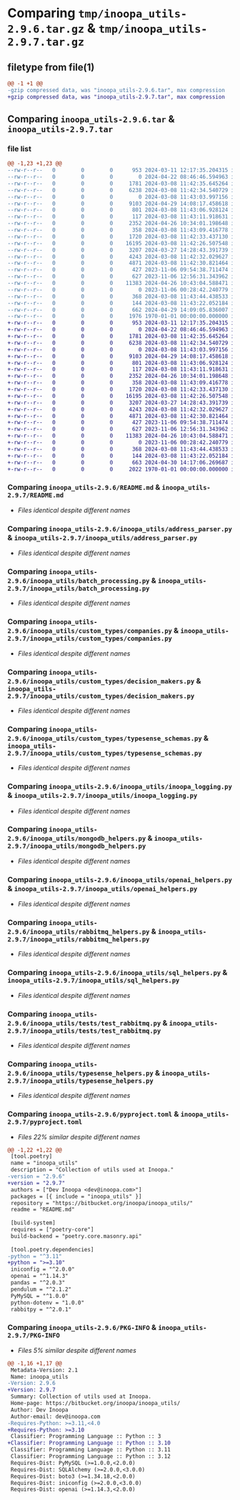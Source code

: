 # Comparing `tmp/inoopa_utils-2.9.6.tar.gz` & `tmp/inoopa_utils-2.9.7.tar.gz`

## filetype from file(1)

```diff
@@ -1 +1 @@
-gzip compressed data, was "inoopa_utils-2.9.6.tar", max compression
+gzip compressed data, was "inoopa_utils-2.9.7.tar", max compression
```

## Comparing `inoopa_utils-2.9.6.tar` & `inoopa_utils-2.9.7.tar`

### file list

```diff
@@ -1,23 +1,23 @@
--rw-r--r--   0        0        0      953 2024-03-11 12:17:35.204315 inoopa_utils-2.9.6/README.md
--rw-r--r--   0        0        0        0 2024-04-22 08:46:46.594963 inoopa_utils-2.9.6/inoopa_utils/__init__.py
--rw-r--r--   0        0        0     1781 2024-03-08 11:42:35.645264 inoopa_utils-2.9.6/inoopa_utils/address_parser.py
--rw-r--r--   0        0        0     6238 2024-03-08 11:42:34.540729 inoopa_utils-2.9.6/inoopa_utils/batch_processing.py
--rw-r--r--   0        0        0        0 2024-03-08 11:43:03.997156 inoopa_utils-2.9.6/inoopa_utils/custom_types/__init__.py
--rw-r--r--   0        0        0     9103 2024-04-29 14:08:17.458618 inoopa_utils-2.9.6/inoopa_utils/custom_types/companies.py
--rw-r--r--   0        0        0      801 2024-03-08 11:43:06.928124 inoopa_utils-2.9.6/inoopa_utils/custom_types/decision_makers.py
--rw-r--r--   0        0        0      117 2024-03-08 11:43:11.918631 inoopa_utils-2.9.6/inoopa_utils/custom_types/exceptions.py
--rw-r--r--   0        0        0     2352 2024-04-26 10:34:01.198648 inoopa_utils-2.9.6/inoopa_utils/custom_types/typesense_schemas.py
--rw-r--r--   0        0        0      358 2024-03-08 11:43:09.416778 inoopa_utils-2.9.6/inoopa_utils/custom_types/websites.py
--rw-r--r--   0        0        0     1720 2024-03-08 11:42:33.437130 inoopa_utils-2.9.6/inoopa_utils/inoopa_logging.py
--rw-r--r--   0        0        0    16195 2024-03-08 11:42:26.507548 inoopa_utils-2.9.6/inoopa_utils/mongodb_helpers.py
--rw-r--r--   0        0        0     3207 2024-03-27 14:28:43.391739 inoopa_utils-2.9.6/inoopa_utils/openai_helpers.py
--rw-r--r--   0        0        0     4243 2024-03-08 11:42:32.029627 inoopa_utils-2.9.6/inoopa_utils/rabbitmq_helpers.py
--rw-r--r--   0        0        0     4871 2024-03-08 11:42:30.821464 inoopa_utils-2.9.6/inoopa_utils/sql_helpers.py
--rw-r--r--   0        0        0      427 2023-11-06 09:54:38.711474 inoopa_utils-2.9.6/inoopa_utils/tests/test_logging.py
--rw-r--r--   0        0        0      627 2023-11-06 12:56:31.343962 inoopa_utils-2.9.6/inoopa_utils/tests/test_rabbitmq.py
--rw-r--r--   0        0        0    11383 2024-04-26 10:43:04.588471 inoopa_utils-2.9.6/inoopa_utils/typesense_helpers.py
--rw-r--r--   0        0        0        0 2023-11-06 00:28:42.240779 inoopa_utils-2.9.6/inoopa_utils/utils/__init__.py
--rw-r--r--   0        0        0      368 2024-03-08 11:43:44.438533 inoopa_utils-2.9.6/inoopa_utils/utils/env_variables_helper.py
--rw-r--r--   0        0        0      144 2024-03-08 11:43:22.052184 inoopa_utils-2.9.6/inoopa_utils/utils/exceptions.py
--rw-r--r--   0        0        0      662 2024-04-29 14:09:05.836007 inoopa_utils-2.9.6/pyproject.toml
--rw-r--r--   0        0        0     1976 1970-01-01 00:00:00.000000 inoopa_utils-2.9.6/PKG-INFO
+-rw-r--r--   0        0        0      953 2024-03-11 12:17:35.204315 inoopa_utils-2.9.7/README.md
+-rw-r--r--   0        0        0        0 2024-04-22 08:46:46.594963 inoopa_utils-2.9.7/inoopa_utils/__init__.py
+-rw-r--r--   0        0        0     1781 2024-03-08 11:42:35.645264 inoopa_utils-2.9.7/inoopa_utils/address_parser.py
+-rw-r--r--   0        0        0     6238 2024-03-08 11:42:34.540729 inoopa_utils-2.9.7/inoopa_utils/batch_processing.py
+-rw-r--r--   0        0        0        0 2024-03-08 11:43:03.997156 inoopa_utils-2.9.7/inoopa_utils/custom_types/__init__.py
+-rw-r--r--   0        0        0     9103 2024-04-29 14:08:17.458618 inoopa_utils-2.9.7/inoopa_utils/custom_types/companies.py
+-rw-r--r--   0        0        0      801 2024-03-08 11:43:06.928124 inoopa_utils-2.9.7/inoopa_utils/custom_types/decision_makers.py
+-rw-r--r--   0        0        0      117 2024-03-08 11:43:11.918631 inoopa_utils-2.9.7/inoopa_utils/custom_types/exceptions.py
+-rw-r--r--   0        0        0     2352 2024-04-26 10:34:01.198648 inoopa_utils-2.9.7/inoopa_utils/custom_types/typesense_schemas.py
+-rw-r--r--   0        0        0      358 2024-03-08 11:43:09.416778 inoopa_utils-2.9.7/inoopa_utils/custom_types/websites.py
+-rw-r--r--   0        0        0     1720 2024-03-08 11:42:33.437130 inoopa_utils-2.9.7/inoopa_utils/inoopa_logging.py
+-rw-r--r--   0        0        0    16195 2024-03-08 11:42:26.507548 inoopa_utils-2.9.7/inoopa_utils/mongodb_helpers.py
+-rw-r--r--   0        0        0     3207 2024-03-27 14:28:43.391739 inoopa_utils-2.9.7/inoopa_utils/openai_helpers.py
+-rw-r--r--   0        0        0     4243 2024-03-08 11:42:32.029627 inoopa_utils-2.9.7/inoopa_utils/rabbitmq_helpers.py
+-rw-r--r--   0        0        0     4871 2024-03-08 11:42:30.821464 inoopa_utils-2.9.7/inoopa_utils/sql_helpers.py
+-rw-r--r--   0        0        0      427 2023-11-06 09:54:38.711474 inoopa_utils-2.9.7/inoopa_utils/tests/test_logging.py
+-rw-r--r--   0        0        0      627 2023-11-06 12:56:31.343962 inoopa_utils-2.9.7/inoopa_utils/tests/test_rabbitmq.py
+-rw-r--r--   0        0        0    11383 2024-04-26 10:43:04.588471 inoopa_utils-2.9.7/inoopa_utils/typesense_helpers.py
+-rw-r--r--   0        0        0        0 2023-11-06 00:28:42.240779 inoopa_utils-2.9.7/inoopa_utils/utils/__init__.py
+-rw-r--r--   0        0        0      368 2024-03-08 11:43:44.438533 inoopa_utils-2.9.7/inoopa_utils/utils/env_variables_helper.py
+-rw-r--r--   0        0        0      144 2024-03-08 11:43:22.052184 inoopa_utils-2.9.7/inoopa_utils/utils/exceptions.py
+-rw-r--r--   0        0        0      663 2024-04-30 14:17:06.269687 inoopa_utils-2.9.7/pyproject.toml
+-rw-r--r--   0        0        0     2022 1970-01-01 00:00:00.000000 inoopa_utils-2.9.7/PKG-INFO
```

### Comparing `inoopa_utils-2.9.6/README.md` & `inoopa_utils-2.9.7/README.md`

 * *Files identical despite different names*

### Comparing `inoopa_utils-2.9.6/inoopa_utils/address_parser.py` & `inoopa_utils-2.9.7/inoopa_utils/address_parser.py`

 * *Files identical despite different names*

### Comparing `inoopa_utils-2.9.6/inoopa_utils/batch_processing.py` & `inoopa_utils-2.9.7/inoopa_utils/batch_processing.py`

 * *Files identical despite different names*

### Comparing `inoopa_utils-2.9.6/inoopa_utils/custom_types/companies.py` & `inoopa_utils-2.9.7/inoopa_utils/custom_types/companies.py`

 * *Files identical despite different names*

### Comparing `inoopa_utils-2.9.6/inoopa_utils/custom_types/decision_makers.py` & `inoopa_utils-2.9.7/inoopa_utils/custom_types/decision_makers.py`

 * *Files identical despite different names*

### Comparing `inoopa_utils-2.9.6/inoopa_utils/custom_types/typesense_schemas.py` & `inoopa_utils-2.9.7/inoopa_utils/custom_types/typesense_schemas.py`

 * *Files identical despite different names*

### Comparing `inoopa_utils-2.9.6/inoopa_utils/inoopa_logging.py` & `inoopa_utils-2.9.7/inoopa_utils/inoopa_logging.py`

 * *Files identical despite different names*

### Comparing `inoopa_utils-2.9.6/inoopa_utils/mongodb_helpers.py` & `inoopa_utils-2.9.7/inoopa_utils/mongodb_helpers.py`

 * *Files identical despite different names*

### Comparing `inoopa_utils-2.9.6/inoopa_utils/openai_helpers.py` & `inoopa_utils-2.9.7/inoopa_utils/openai_helpers.py`

 * *Files identical despite different names*

### Comparing `inoopa_utils-2.9.6/inoopa_utils/rabbitmq_helpers.py` & `inoopa_utils-2.9.7/inoopa_utils/rabbitmq_helpers.py`

 * *Files identical despite different names*

### Comparing `inoopa_utils-2.9.6/inoopa_utils/sql_helpers.py` & `inoopa_utils-2.9.7/inoopa_utils/sql_helpers.py`

 * *Files identical despite different names*

### Comparing `inoopa_utils-2.9.6/inoopa_utils/tests/test_rabbitmq.py` & `inoopa_utils-2.9.7/inoopa_utils/tests/test_rabbitmq.py`

 * *Files identical despite different names*

### Comparing `inoopa_utils-2.9.6/inoopa_utils/typesense_helpers.py` & `inoopa_utils-2.9.7/inoopa_utils/typesense_helpers.py`

 * *Files identical despite different names*

### Comparing `inoopa_utils-2.9.6/pyproject.toml` & `inoopa_utils-2.9.7/pyproject.toml`

 * *Files 22% similar despite different names*

```diff
@@ -1,22 +1,22 @@
 [tool.poetry]
 name = "inoopa_utils"
 description = "Collection of utils used at Inoopa."
-version = "2.9.6"
+version = "2.9.7"
 authors = ["Dev Inoopa <dev@inoopa.com>"]
 packages = [{ include = "inoopa_utils" }]
 repository = "https://bitbucket.org/inoopa/inoopa_utils/"
 readme = "README.md"
 
 [build-system]
 requires = ["poetry-core"]
 build-backend = "poetry.core.masonry.api"
 
 [tool.poetry.dependencies]
-python = "^3.11"
+python = ">=3.10"
 iniconfig = "^2.0.0"
 openai = "^1.14.3"
 pandas = "^2.0.3"
 pendulum = "^2.1.2"
 PyMySQL = "^1.0.0"
 python-dotenv = "1.0.0"
 rabbitpy = "^2.0.1"
```

### Comparing `inoopa_utils-2.9.6/PKG-INFO` & `inoopa_utils-2.9.7/PKG-INFO`

 * *Files 5% similar despite different names*

```diff
@@ -1,16 +1,17 @@
 Metadata-Version: 2.1
 Name: inoopa_utils
-Version: 2.9.6
+Version: 2.9.7
 Summary: Collection of utils used at Inoopa.
 Home-page: https://bitbucket.org/inoopa/inoopa_utils/
 Author: Dev Inoopa
 Author-email: dev@inoopa.com
-Requires-Python: >=3.11,<4.0
+Requires-Python: >=3.10
 Classifier: Programming Language :: Python :: 3
+Classifier: Programming Language :: Python :: 3.10
 Classifier: Programming Language :: Python :: 3.11
 Classifier: Programming Language :: Python :: 3.12
 Requires-Dist: PyMySQL (>=1.0.0,<2.0.0)
 Requires-Dist: SQLAlchemy (>=2.0.0,<3.0.0)
 Requires-Dist: boto3 (>=1.34.18,<2.0.0)
 Requires-Dist: iniconfig (>=2.0.0,<3.0.0)
 Requires-Dist: openai (>=1.14.3,<2.0.0)
```

